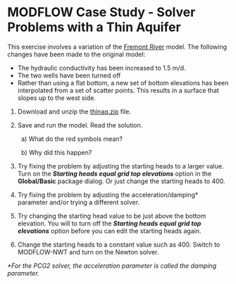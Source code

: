 # MODFLOW Case Study - Solver Problems with a Thin Aquifer

This exercise involves a variation of the [<u>Fremont River</u>](https://byu-ce547.readthedocs.io/en/latest/unit2/03_optional_packages/optional_packages_class/) model. The following changes have been made to the original model:

- The hydraulic conductivity has been increased to 1.5 m/d.
- The two wells have been turned off
- Rather than using a flat bottom, a new set of bottom elevations has been interpolated from a set of scatter points. This results in a surface that slopes up to the west side.

1) Download and unzip the [<u>thinaq.zip</u>](thinaq.zip) file.

2) Save and run the model. Read the solution.

&nbsp;&nbsp;&nbsp;&nbsp;&nbsp;&nbsp;&nbsp;&nbsp;a) What do the red symbols mean?

&nbsp;&nbsp;&nbsp;&nbsp;&nbsp;&nbsp;&nbsp;&nbsp;b) Why did this happen?

3) Try fixing the problem by adjusting the starting heads to a larger value. Turn on the **_Starting heads equal grid top elevations_** option in the **Global/Basic** package dialog. Or just change the starting heads to 400.

4) Try fixing the problem by adjusting the acceleration/damping* parameter and/or trying a different solver.

5) Try changing the starting head value to be just above the bottom elevation. You will to turn off the **_Starting heads equal grid top elevations_** option before you can edit the starting heads again.

6) Change the starting heads to a constant value such as 400. Switch to MODFLOW-NWT and turn on the Newton solver.

_*For the PCG2 solver, the acceleration parameter is called the damping parameter._

 